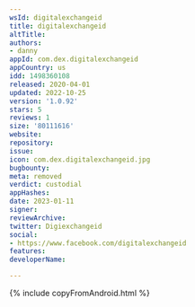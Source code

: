 ```yaml
---
wsId: digitalexchangeid
title: digitalexchangeid
altTitle: 
authors:
- danny
appId: com.dex.digitalexchangeid
appCountry: us
idd: 1498360108
released: 2020-04-01
updated: 2022-10-25
version: '1.0.92'
stars: 5
reviews: 1
size: '80111616'
website: 
repository: 
issue: 
icon: com.dex.digitalexchangeid.jpg
bugbounty: 
meta: removed
verdict: custodial
appHashes: 
date: 2023-01-11
signer: 
reviewArchive: 
twitter: Digiexchangeid
social:
- https://www.facebook.com/digitalexchangeid
features: 
developerName: 

---
```


 {% include copyFromAndroid.html %}
